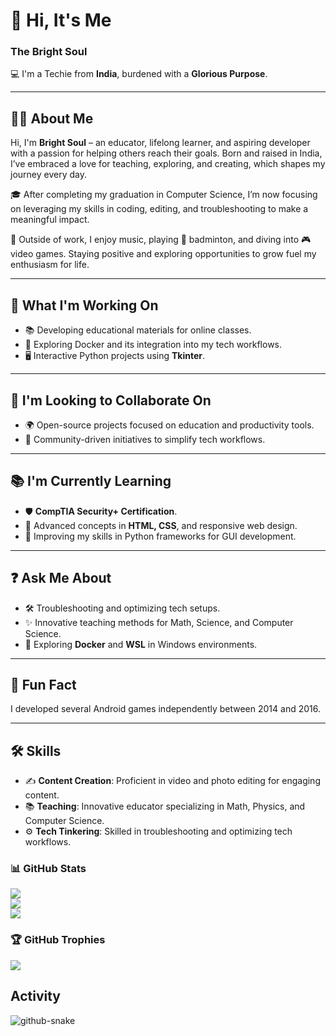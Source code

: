 # 🌟 Hi, It's Me  
### The **Bright Soul**  

💻 I'm a Techie from **India**, burdened with a **Glorious Purpose**.

---

## 🧑‍🏫 About Me  
Hi, I'm **Bright Soul** – an educator, lifelong learner, and aspiring developer with a passion for helping others reach their goals. Born and raised in India, I’ve embraced a love for teaching, exploring, and creating, which shapes my journey every day.  

🎓 After completing my graduation in Computer Science, I’m now focusing on leveraging my skills in coding, editing, and troubleshooting to make a meaningful impact.  

🎵 Outside of work, I enjoy music, playing 🏸 badminton, and diving into 🎮 video games. Staying positive and exploring opportunities to grow fuel my enthusiasm for life.  

---

## 🚀 What I'm Working On  
- 📚 Developing educational materials for online classes.  
- 🐋 Exploring Docker and its integration into my tech workflows.  
- 🖥️ Interactive Python projects using **Tkinter**.  

---

## 🤝 I'm Looking to Collaborate On  
- 🌍 Open-source projects focused on education and productivity tools.  
- 🤝 Community-driven initiatives to simplify tech workflows.  

---

## 📚 I'm Currently Learning  
- 🛡️ **CompTIA Security+ Certification**.  
- 🎨 Advanced concepts in **HTML, CSS**, and responsive web design.  
- 🐍 Improving my skills in Python frameworks for GUI development.  

---

## ❓ Ask Me About  
- 🛠️ Troubleshooting and optimizing tech setups.  
- ✨ Innovative teaching methods for Math, Science, and Computer Science.  
- 🐳 Exploring **Docker** and **WSL** in Windows environments.  

---

## 🎉 Fun Fact  
I developed several Android games independently between 2014 and 2016.  

---

## 🛠️ Skills  
- ✍️ **Content Creation**: Proficient in video and photo editing for engaging content.  
- 📚 **Teaching**: Innovative educator specializing in Math, Physics, and Computer Science.  
- ⚙️ **Tech Tinkering**: Skilled in troubleshooting and optimizing tech workflows.  

### 📊 GitHub Stats
![](https://github-readme-stats.vercel.app/api?username=TheBrightSoul&theme=dark&hide_border=false&include_all_commits=false&count_private=false)<br/>
![](https://github-readme-streak-stats.herokuapp.com/?user=TheBrightSoul&theme=dark&hide_border=false)<br/>
![](https://github-readme-stats.vercel.app/api/top-langs/?username=TheBrightSoul&theme=dark&hide_border=false&include_all_commits=false&count_private=false&layout=compact)

### 🏆 GitHub Trophies
![](https://github-profile-trophy.vercel.app/?username=TheBrightSoul&theme=tokyonight&no-frame=false&no-bg=true&margin-w=4)
## Activity
<picture>
  <source media="(prefers-color-scheme: dark)" srcset="https://github.com/TheBrightSoul/TheBrightSoul/blob/output/github-snake-dark.svg" />
  <source media="(prefers-color-scheme: light)" srcset="https://github.com/TheBrightSoul/TheBrightSoul/blob/output/github-snake.svg" />
  <img alt="github-snake" src="https://github.com/TheBrightSoul/TheBrightSoul/blob/output/ocean.gif" />
</picture>
